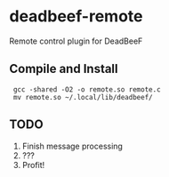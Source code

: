 deadbeef-remote
===============

Remote control plugin for DeadBeeF

## Compile and Install
     gcc -shared -O2 -o remote.so remote.c
     mv remote.so ~/.local/lib/deadbeef/

## TODO
1. Finish message processing
2. ???
3. Profit!
